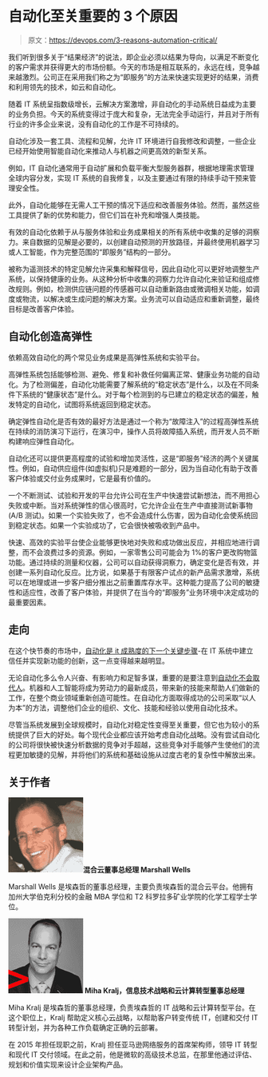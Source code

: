# 自动化至关重要的 3 个原因

> 原文：<https://devops.com/3-reasons-automation-critical/>

我们听到很多关于“结果经济”的说法，即企业必须以结果为导向，以满足不断变化的客户需求并获得更大的市场份额。今天的市场是相互联系的，永远在线，竞争越来越激烈。公司正在采用我们称之为“即服务”的方法来快速实现更好的结果，消费和利用领先的技术，如云和自动化。

随着 IT 系统呈指数级增长，云解决方案激增，非自动化的手动系统日益成为主要的业务负担。今天的系统变得过于庞大和复杂，无法完全手动运行，并且对于所有行业的许多企业来说，没有自动化的工作是不可持续的。

自动化涉及一套工具、流程和见解，允许 IT 环境进行自我修改和调整，一些企业已经开始使用智能自动化来推动人与机器之间更高效的新型关系。

例如，IT 自动化通常用于自动扩展和负载平衡大型服务器群，根据地理需求管理全球内容分发，实现 IT 系统的自我修复，以及主要通过有限的持续手动干预来管理安全性。

此外，自动化能够在无需人工干预的情况下适应和改善服务体验。然而，虽然这些工具提供了新的优势和能力，但它们旨在补充和增强人类技能。

有效的自动化依赖于从与服务体验和业务成果相关的所有系统中收集的足够的洞察力。来自数据的见解是必要的，以创建自动预测的开放路径，并最终使用机器学习或人工智能，作为完整范围的“即服务”结构的一部分。

被称为遥测技术的特定见解允许采集和解释信号，因此自动化可以更好地调整生产系统，以保持健康的业务。从这种分析中收集的洞察力允许自动化来验证和组成修改规则。例如，检测供应链问题的传感器可以自动重新路由或微调相关功能，如调度或物流，以解决或生成问题的解决方案。业务流可以自动适应和重新调整，最终目标是改善客户体验。

## 自动化创造高弹性

依赖高效自动化的两个常见业务成果是高弹性系统和实验平台。

高弹性系统包括能够检测、避免、修复和补救任何偏离正常、健康业务功能的自动化。为了检测偏差，自动化功能需要了解系统的“稳定状态”是什么，以及在不同条件下系统的“健康状态”是什么。对于每个检测到的与已建立的稳定状态的偏差，触发特定的自动化，试图将系统返回到稳定状态。

确定弹性自动化是否有效的最好方法是通过一个称为“故障注入”的过程高弹性系统在持续的消防演习下运行，在演习中，操作人员将故障插入系统，而开发人员不断构建响应弹性自动化。

自动化还可以提供更高程度的试验和增加灵活性，这是“即服务”经济的两个关键属性。例如，自动供应组件(如虚拟机)只是难题的一部分，因为当自动化有助于改善客户体验或交付业务成果时，它是最有价值的。

一个不断测试、试验和开发的平台允许公司在生产中快速尝试新想法，而不用担心失败或中断。当对系统弹性的信心很高时，它允许企业在生产中直接测试新事物(A/B 测试)。如果一个实验失败了，也不会造成什么伤害，因为自动化会使系统回到稳定状态。如果一个实验成功了，它会很快被吸收到产品中。

快速、高效的实验平台使企业能够更快地对失败和成功做出反应，并相应地进行调整，而不会浪费过多的资源。例如，一家零售公司可能会为 1%的客户更改购物篮功能。通过持续的测量和仪器，公司可以自动获得洞察力，确定变化是否有效，并创建一系列自动化反应。比方说，如果基于有限客户试点的新产品需求激增，系统可以在地理或进一步客户细分推出之前重置库存水平。这种能力提高了公司的敏捷性和适应性，改善了客户体验，并提供了在当今的“即服务”业务环境中决定成功的最重要因素。

## 走向

在这个快节奏的市场中，[自动化是 it 成熟度的下一个关键步骤](https://www.forbes.com/sites/accenture/2016/02/10/forget-innovation-lets-talk-experimentation/#71d7b3313ade)-在 IT 系统中建立信任并实现新功能的创新，这一点变得越来越明显。

无论自动化多么令人兴奋、有影响力和足智多谋，重要的是要注意到[自动化不会取代人](https://www.accenture.com/us-en/insight-technology-trends-2016.aspx)。机器和人工智能将成为劳动力的最新成员，带来新的技能来帮助人们做新的工作，在整个商业领域重新创造可能性。在自动化方面取得成功的公司采取“以人为本”的方法，调整他们企业的组织、文化、技能和经验以使用自动化技术。

尽管当系统发展到全球规模时，自动化对稳定性变得至关重要，但它也为较小的系统提供了巨大的好处。每个现代企业都应该开始考虑自动化战略。没有尝试自动化的公司将很快被快速分析数据的竞争对手超越，这些竞争对手能够产生使他们的流程更加敏捷的见解，并将他们的系统和基础设施从过度古老的复杂性中解放出来。

## 关于作者

**![Marshall Wells_Photo](img/4f20a38b63478990fc91b1162edfa885.png)混合云董事总经理 Marshall Wells**

Marshall Wells 是埃森哲的董事总经理，主要负责埃森哲的混合云平台。他拥有加州大学伯克利分校的金融 MBA 学位和 T2 科罗拉多矿业学院的化学工程学士学位。

**![Miha_Photo](img/b10bb947180af3226699d836a8ea8a37.png) Miha Kralj，信息技术战略和云计算转型董事总经理**

Miha Kralj 是埃森哲的董事总经理，负责埃森哲的 IT 战略和云计算转型平台。在这个职位上，Kralj 帮助定义核心云战略，以帮助客户转变传统 IT，创建和交付 IT 转型计划，并为各种工作负载确定正确的云部署。

在 2015 年担任现职之前，Kralj 担任亚马逊网络服务的首席架构师，领导 IT 转型和现代 IT 交付领域。在此之前，他是微软的高级技术总监，在那里他通过评估、规划和价值实现来设计企业架构产品。